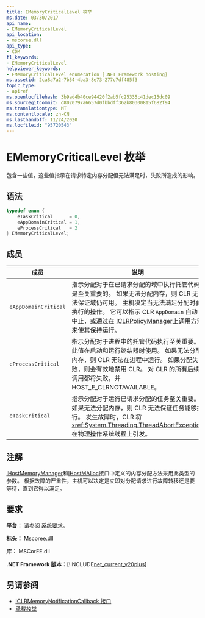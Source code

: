 ```yaml
---
title: EMemoryCriticalLevel 枚举
ms.date: 03/30/2017
api_name:
- EMemoryCriticalLevel
api_location:
- mscoree.dll
api_type:
- COM
f1_keywords:
- EMemoryCriticalLevel
helpviewer_keywords:
- EMemoryCriticalLevel enumeration [.NET Framework hosting]
ms.assetid: 2ca8a7a2-7b54-4ba3-8e73-277c7df485f3
topic_type:
- apiref
ms.openlocfilehash: 3b9ad4b40ce94420f2ab5fc25335c41dec15dc09
ms.sourcegitcommit: d8020797a6657d0fbbdff362b80300815f682f94
ms.translationtype: MT
ms.contentlocale: zh-CN
ms.lasthandoff: 11/24/2020
ms.locfileid: "95720543"
---
```

# <a name="ememorycriticallevel-enumeration"></a>EMemoryCriticalLevel 枚举

包含一些值，这些值指示在请求特定内存分配但无法满足时，失败所造成的影响。  
  
## <a name="syntax"></a>语法  
  
```cpp  
typedef enum {  
    eTaskCritical      = 0,  
    eAppDomainCritical = 1,  
    eProcessCritical   = 2  
} EMemoryCriticalLevel;  
```  
  
## <a name="members"></a>成员  
  
|成员|说明|  
|------------|-----------------|  
|`eAppDomainCritical`|指示分配对于在已请求分配的域中执行托管代码是至关重要的。 如果无法分配内存，则 CLR 无法保证域仍可用。 主机决定当无法满足分配时要执行的操作。 它可以指示 CLR `AppDomain` 自动中止，或通过在 [ICLRPolicyManager](iclrpolicymanager-interface.md)上调用方法来使其保持运行。|  
|`eProcessCritical`|指示分配对于进程中的托管代码执行至关重要。 此值在启动和运行终结器时使用。 如果无法分配内存，则 CLR 无法在进程中运行。 如果分配失败，则会有效地禁用 CLR。 对 CLR 的所有后续调用都将失败，并 HOST_E_CLRNOTAVAILABLE。|  
|`eTaskCritical`|指示分配对于运行已请求分配的任务至关重要。 如果无法分配内存，则 CLR 无法保证任务能够执行。 发生故障时，CLR 将 <xref:System.Threading.ThreadAbortException> 在物理操作系统线程上引发。|  
  
## <a name="remarks"></a>注解  

 [IHostMemoryManager](ihostmemorymanager-interface.md)和[IHostMAlloc](ihostmalloc-interface.md)接口中定义的内存分配方法采用此类型的参数。 根据故障的严重性，主机可以决定是立即对分配请求进行故障转移还是要等待，直到它得以满足。  
  
## <a name="requirements"></a>要求  

 **平台：** 请参阅 [系统要求](../../get-started/system-requirements.md)。  
  
 **标头：** Mscoree.dll  
  
 **库：** MSCorEE.dll  
  
 **.NET Framework 版本：**[!INCLUDE[net_current_v20plus](../../../../includes/net-current-v20plus-md.md)]  
  
## <a name="see-also"></a>另请参阅

- [ICLRMemoryNotificationCallback 接口](iclrmemorynotificationcallback-interface.md)
- [承载枚举](hosting-enumerations.md)
